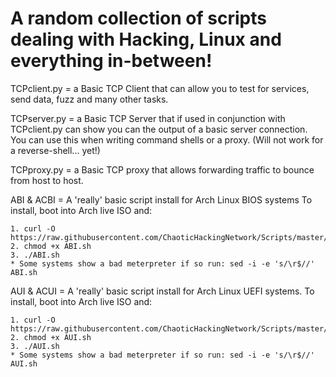 # A random collection of scripts dealing with Hacking, Linux and everything in-between!



TCPclient.py = a Basic TCP Client that can allow you to test for services, send data, fuzz and many other tasks.

TCPserver.py = a Basic TCP Server that if used in conjunction with TCPclient.py can show you can the output of a basic server connection. You can use this when writing command shells or a proxy. (Will not work for a reverse-shell... yet!)

TCPproxy.py = a Basic TCP proxy that allows forwarding traffic to bounce from host to host. 

ABI & ACBI = A 'really' basic script install for Arch Linux BIOS systems
  To install, boot into Arch live ISO and:
  
  
    1. curl -O https://raw.githubusercontent.com/ChaoticHackingNetwork/Scripts/master/ABI.sh
    2. chmod +x ABI.sh
    3. ./ABI.sh
    * Some systems show a bad meterpreter if so run: sed -i -e 's/\r$//' ABI.sh 

AUI & ACUI = A 'really' basic script install for Arch Linux UEFI systems.
    To install, boot into Arch live ISO and:
    
    
    1. curl -O https://raw.githubusercontent.com/ChaoticHackingNetwork/Scripts/master/AUI.sh
    2. chmod +x AUI.sh
    3. ./AUI.sh
    * Some systems show a bad meterpreter if so run: sed -i -e 's/\r$//' AUI.sh 


